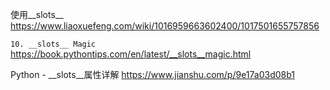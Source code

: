 
使用__slots__ https://www.liaoxuefeng.com/wiki/1016959663602400/1017501655757856

`10. __slots__ Magic` https://book.pythontips.com/en/latest/__slots__magic.html

Python - __slots__属性详解 https://www.jianshu.com/p/9e17a03d08b1
